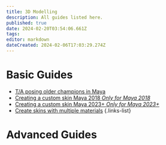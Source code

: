 ```yaml
---
title: 3D Modelling
description: All guides listed here.
published: true
date: 2024-02-20T03:54:06.661Z
tags: 
editor: markdown
dateCreated: 2024-02-06T17:03:29.274Z
---
```


# Basic Guides

- [T/A posing older champions in Maya](/specific-guide/3d-modelling/tposeoldchamps)
- [Creating a custom skin Maya 2018 *Only for Maya 2018*](/specific-guide/3d-modelling/create-customskin-maya2018)
- [Creating a custom skin Maya 2023+ *Only for Maya 2023+*](/specific-guide/3d-modelling/create-customskin-maya2023)
- [Create skins with multiple materials](/specific-guide/texturing/create-skin-with-multiple-mats)
 {.links-list}



# Advanced Guides
